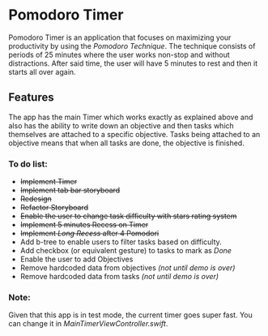 # Pomodoro Timer
Pomodoro Timer is an application that focuses on maximizing your productivity by using the *Pomodoro Technique*. The technique consists of periods of 25 minutes where the user works non-stop and without distractions. After said time, the user will have 5 minutes to rest and then it starts all over again. 

## Features
The app has the main Timer which works exactly as explained above and also has the ability to write down an objective and then tasks which themselves are attached to a specific objective. Tasks being attached to an objective means that when all tasks are done, the objective is finished. 

### To do list:
* ~~Implement Timer~~
* ~~Implement tab bar storyboard~~
* ~~Redesign~~ 
* ~~Refactor Storyboard~~ 
* ~~Enable the user to change task difficulty with stars rating system~~
* ~~Implement 5 minutes Recess on Timer~~
* ~~Implement *Long Recess* after 4 Pomodori~~
* Add b-tree to enable users to filter tasks based on difficulty.
* Add checkbox (or equivalent gesture) to tasks to mark as *Done*
* Enable the user to add Objectives
* Remove hardcoded data from objectives *(not until demo is over)*
* Remove hardcoded data from tasks  *(not until demo is over)*

### Note:
Given that this app is in test mode, the current timer goes super fast. You can change it in *MainTimerViewController.swift*.
